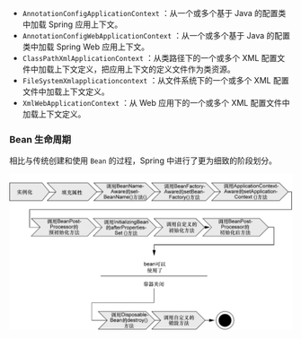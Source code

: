 

-  `AnnotationConfigApplicationContext` ：从一个或多个基于 Java 的配置类中加载 Spring 应用上下文。
- `AnnotationConfigWebApplicationContext` ：从一个或多个基于 Java 的配置类中加载 Spring Web 应用上下文。
- `ClassPathXmlApplicationContext` ：从类路径下的一个或多个 XML 配置文件中加载上下文定义，把应用上下文的定义文件作为类资源。
- `FileSystemXmlapplicationcontext` ：从文件系统下的一个或多个 XML 配置文件中加载上下文定义。
- `XmlWebApplicationContext` ：从 Web 应用下的一个或多个 XML 配置文件中加载上下文定义。

### Bean 生命周期

相比与传统创建和使用 `Bean` 的过程，Spring 中进行了更为细致的阶段划分。

![](附件/Pasted%20image%2020230224213601.png)